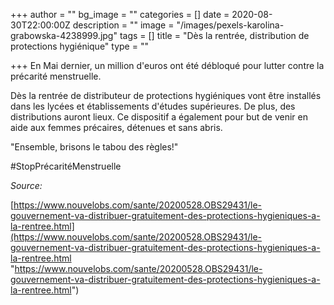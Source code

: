 +++
author = ""
bg_image = ""
categories = []
date = 2020-08-30T22:00:00Z
description = ""
image = "/images/pexels-karolina-grabowska-4238999.jpg"
tags = []
title = "Dès la rentrée, distribution de protections hygiénique"
type = ""

+++
En Mai dernier, un million d'euros ont été débloqué pour lutter contre la précarité menstruelle.   
  
Dès la rentrée de distributeur de protections hygiéniques vont être installés dans les lycées et établissements d'études supérieures. De plus, des distributions auront lieux. Ce dispositif a également pour but de venir en aide aux femmes précaires, détenues et sans abris.

"Ensemble, brisons le tabou des règles!"

\#StopPrécaritéMenstruelle

_Source:_

[https://www.nouvelobs.com/sante/20200528.OBS29431/le-gouvernement-va-distribuer-gratuitement-des-protections-hygieniques-a-la-rentree.html](https://www.nouvelobs.com/sante/20200528.OBS29431/le-gouvernement-va-distribuer-gratuitement-des-protections-hygieniques-a-la-rentree.html "https://www.nouvelobs.com/sante/20200528.OBS29431/le-gouvernement-va-distribuer-gratuitement-des-protections-hygieniques-a-la-rentree.html")